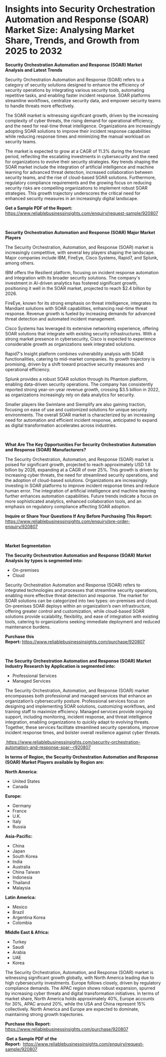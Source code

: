 <p><h1>Insights into Security Orchestration Automation and Response (SOAR) Market Size: Analysing Market Share, Trends, and Growth from 2025 to 2032</h1></p><p><strong>Security Orchestration Automation and Response (SOAR) Market Analysis and Latest Trends</strong></p>
<p><p>Security Orchestration Automation and Response (SOAR) refers to a category of security solutions designed to enhance the efficiency of security operations by integrating various security tools, automating repetitive tasks, and enabling faster incident response. SOAR platforms streamline workflows, centralize security data, and empower security teams to handle threats more effectively.</p><p>The SOAR market is witnessing significant growth, driven by the increasing complexity of cyber threats, the rising demand for operational efficiency, and the need for real-time threat intelligence. Organizations are increasingly adopting SOAR solutions to improve their incident response capabilities while reducing response times and minimizing the manual workload on security teams. </p><p>The market is expected to grow at a CAGR of 11.3% during the forecast period, reflecting the escalating investments in cybersecurity and the need for organizations to evolve their security strategies. Key trends shaping the SOAR market include the integration of artificial intelligence and machine learning for advanced threat detection, increased collaboration between security teams, and the rise of cloud-based SOAR solutions. Furthermore, regulatory compliance requirements and the growing focus on reducing security risks are compelling organizations to implement robust SOAR strategies. This growth trajectory underscores the critical need for enhanced security measures in an increasingly digital landscape.</p></p>
<p><strong>Get a Sample PDF of the Report:&nbsp;</strong> <a href="https://www.reliablebusinessinsights.com/enquiry/request-sample/920807?utm_campaign=97&utm_medium=2&utm_source=Github&utm_content=ia&utm_term=16042025&utm_id=security-orchestration-automation-and-response-soar">https://www.reliablebusinessinsights.com/enquiry/request-sample/920807</a></p>
<p>&nbsp;</p>
<p><strong>Security Orchestration Automation and Response (SOAR) Major Market Players</strong></p>
<p><p>The Security Orchestration, Automation, and Response (SOAR) market is increasingly competitive, with several key players shaping the landscape. Major companies include IBM, FireEye, Cisco Systems, Rapid7, and Splunk, among others. </p><p>IBM offers the Resilient platform, focusing on incident response automation and integration with its broader security solutions. The company's investment in AI-driven analytics has fostered significant growth, positioning it well in the SOAR market, projected to reach $2.4 billion by 2026.</p><p>FireEye, known for its strong emphasis on threat intelligence, integrates its Mandiant solutions with SOAR capabilities, enhancing real-time threat response. Revenue growth is fueled by increasing demands for advanced threat detection and automated incident management.</p><p>Cisco Systems has leveraged its extensive networking experience, offering SOAR solutions that integrate with existing security infrastructures. With a strong market presence in cybersecurity, Cisco is expected to experience considerable growth as organizations seek integrated solutions.</p><p>Rapid7's Insight platform combines vulnerability analysis with SOAR functionalities, catering to mid-market companies. Its growth trajectory is promising, driven by a shift toward proactive security measures and operational efficiency.</p><p>Splunk provides a robust SOAR solution through its Phantom platform, enabling data-driven security operations. The company has consistently reported strong year-on-year revenue growth, crossing $3.5 billion in 2022, as organizations increasingly rely on data analytics for security.</p><p>Smaller players like Swimlane and Siemplify are also gaining traction, focusing on ease of use and customized solutions for unique security environments. The overall SOAR market is characterized by an increasing need for automation and efficient incident response, anticipated to expand as digital transformation accelerates across industries.</p></p>
<p>&nbsp;</p>
<p><strong>What Are The Key Opportunities For Security Orchestration Automation and Response (SOAR) Manufacturers?</strong></p>
<p><p>The Security Orchestration, Automation, and Response (SOAR) market is poised for significant growth, projected to reach approximately USD 1.8 billion by 2026, expanding at a CAGR of over 25%. This growth is driven by increasing cyber threats, the need for streamlined security operations, and the adoption of cloud-based solutions. Organizations are increasingly investing in SOAR platforms to improve incident response times and reduce human error. The integration of artificial intelligence and machine learning further enhances automation capabilities. Future trends indicate a focus on more sophisticated analytics, enhanced collaboration tools, and an emphasis on regulatory compliance affecting SOAR adoption.</p></p>
<p><strong>Inquire or Share Your Questions If Any Before Purchasing This Report:</strong> <a href="https://www.reliablebusinessinsights.com/enquiry/pre-order-enquiry/920807?utm_campaign=97&utm_medium=2&utm_source=Github&utm_content=ia&utm_term=16042025&utm_id=security-orchestration-automation-and-response-soar">https://www.reliablebusinessinsights.com/enquiry/pre-order-enquiry/920807</a></p>
<p>&nbsp;</p>
<p><strong>Market Segmentation</strong></p>
<p><strong>The Security Orchestration Automation and Response (SOAR) Market Analysis by types is segmented into:</strong></p>
<p><ul><li>On-premises</li><li>Cloud</li></ul></p>
<p><p>Security Orchestration Automation and Response (SOAR) refers to integrated technologies and processes that streamline security operations, enabling more effective threat detection and response. The market for SOAR solutions can be categorized into two types: on-premises and cloud. On-premises SOAR deploys within an organization’s own infrastructure, offering greater control and customization, while cloud-based SOAR solutions provide scalability, flexibility, and ease of integration with existing tools, catering to organizations seeking immediate deployment and reduced maintenance burdens.</p></p>
<p><strong>Purchase this Report:&nbsp;</strong><a href="https://www.reliablebusinessinsights.com/purchase/920807?utm_campaign=97&utm_medium=2&utm_source=Github&utm_content=ia&utm_term=16042025&utm_id=security-orchestration-automation-and-response-soar">https://www.reliablebusinessinsights.com/purchase/920807</a></p>
<p>&nbsp;</p>
<p><strong>The Security Orchestration Automation and Response (SOAR) Market Industry Research by Application is segmented into:</strong></p>
<p><ul><li>Professional Services</li><li>Managed Services</li></ul></p>
<p><p>The Security Orchestration, Automation, and Response (SOAR) market encompasses both professional and managed services that enhance an organization’s cybersecurity posture. Professional services focus on designing and implementing SOAR solutions, customizing workflows, and training staff to maximize efficiency. Managed services provide ongoing support, including monitoring, incident response, and threat intelligence integration, enabling organizations to quickly adapt to evolving threats. Together, these services facilitate streamlined security operations, improve incident response times, and bolster overall resilience against cyber threats.</p></p>
<p><a href="https://www.reliablebusinessinsights.com/security-orchestration-automation-and-response-soar--r920807?utm_campaign=97&utm_medium=2&utm_source=Github&utm_content=ia&utm_term=16042025&utm_id=security-orchestration-automation-and-response-soar">&nbsp;https://www.reliablebusinessinsights.com/security-orchestration-automation-and-response-soar--r920807</a></p>
<p><strong>In terms of Region, the Security Orchestration Automation and Response (SOAR) Market Players available by Region are:</strong></p>
<p>
    <p> <strong> North America: </strong>
        <ul>
            <li>United States</li>
            <li>Canada</li>
        </ul>
        </p> 
    <p> <strong> Europe: </strong>
        <ul>
            <li>Germany</li>
            <li>France</li>
            <li>U.K.</li>
            <li>Italy</li>
            <li>Russia</li>
        </ul>
        </p> 
    <p> <strong> Asia-Pacific: </strong>
        <ul>
            <li>China</li>
            <li>Japan</li>
            <li>South Korea</li>
            <li>India</li>
            <li>Australia</li>
            <li>China Taiwan</li>
            <li>Indonesia</li>
            <li>Thailand</li>
            <li>Malaysia</li>
        </ul>
        </p> 
    <p> <strong> Latin America: </strong>
        <ul>
            <li>Mexico</li>
            <li>Brazil</li>
            <li>Argentina Korea</li>
            <li>Colombia</li>
        </ul>
        </p> 
    <p> <strong> Middle East & Africa: </strong>
        <ul>
            <li>Turkey</li>
            <li>Saudi</li>
            <li>Arabia</li>
            <li>UAE</li>
            <li>Korea</li>
        </ul>
    </p>
    </p>
<p><p>The Security Orchestration, Automation, and Response (SOAR) market is witnessing significant growth globally, with North America leading due to high cybersecurity investments. Europe follows closely, driven by regulatory compliance demands. The APAC region shows robust expansion, spurred by increasing cyber threats and digital transformation initiatives. In terms of market share, North America holds approximately 40%, Europe accounts for 30%, APAC around 20%, while the USA and China represent 15% collectively. North America and Europe are expected to dominate, maintaining strong growth trajectories.</p></p>
<p><strong>Purchase this Report: </strong><a href="https://www.reliablebusinessinsights.com/purchase/920807?utm_campaign=97&utm_medium=2&utm_source=Github&utm_content=ia&utm_term=16042025&utm_id=security-orchestration-automation-and-response-soar">https://www.reliablebusinessinsights.com/purchase/920807</a></p>
<p>&nbsp;<strong>Get a Sample PDF of the Report:&nbsp;&nbsp;</strong><a href="https://www.reliablebusinessinsights.com/enquiry/request-sample/920807?utm_campaign=97&utm_medium=2&utm_source=Github&utm_content=ia&utm_term=16042025&utm_id=security-orchestration-automation-and-response-soar">https://www.reliablebusinessinsights.com/enquiry/request-sample/920807</a></p>
<p><strong></strong></p>
<p><p></p><p></p><p></p></p>